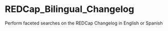 # REDCap_Bilingual_Changelog
Perform faceted searches on the REDCap Changelog in English or Spanish
